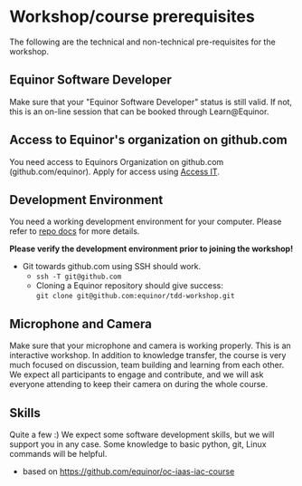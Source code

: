 # Workshop/course prerequisites

The following are the technical and non-technical pre-requisites for the workshop.

## Equinor Software Developer

Make sure that your "Equinor Software Developer" status is still valid. If not, this is an on-line session that can be booked through Learn@Equinor.

## Access to Equinor's organization on github.com

You need access to Equinors Organization on github.com (github.com/equinor). Apply for access using [Access IT](https://accessit.equinor.com/).

## Development Environment

You need a working development environment for your computer. Please refer to [repo docs](development-environment.md) for more details.

**Please verify the development environment prior to joining the workshop!**

- Git towards github.com using SSH should work.
  - `ssh -T git@github.com`
  - Cloning a Equinor repository should give success:  
    `git clone git@github.com:equinor/tdd-workshop.git`

## Microphone and Camera

Make sure that your microphone and camera is working properly. This is an interactive workshop. In addition to knowledge transfer, the course is very much focused on discussion, team building and learning from each other. We expect all participants to engage and contribute, and we will ask everyone attending to keep their camera on during the whole course.

## Skills

Quite a few :) We expect some software development skills, but we will support you in any case.
Some knowledge to basic python, git, Linux commands will be helpful.

* based on https://github.com/equinor/oc-iaas-iac-course

